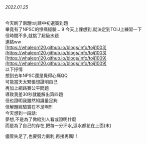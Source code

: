###### 2022.01.25  
今天刷了兩題toij建中初選簽到題  
畢竟有了NPSC的慘痛經驗... 9
今天上課想到,就決定到TOIJ上練習一下  
但時間不多,就挑了超級水題  
連結ww  
[https://whaleon120.github.io/blogs/info/toij1003](https://whaleon120.github.io/blogs/info/toij1003)   
[https://whaleon120.github.io/blogs/info/toij1009](https://whaleon120.github.io/blogs/info/toij1009)   
以下抒情    
想到去年NPSC還是覺得心痛QQ  
可能當天太緊張想證明自己  
再加上網路賽公平問題  
導致我差30秒就能解出第四題  
但也證明我雖然知識量足夠  
但解題經驗實在不足啊!!!  
今天想到一段話:  
夢想,不是為了做給別人看或證明什麼  
而是為了自己的存在,把每一分汗水,淚水都花在上面(末)  
   
儘管失足了,也要努力衝刺,再接再厲!!!
